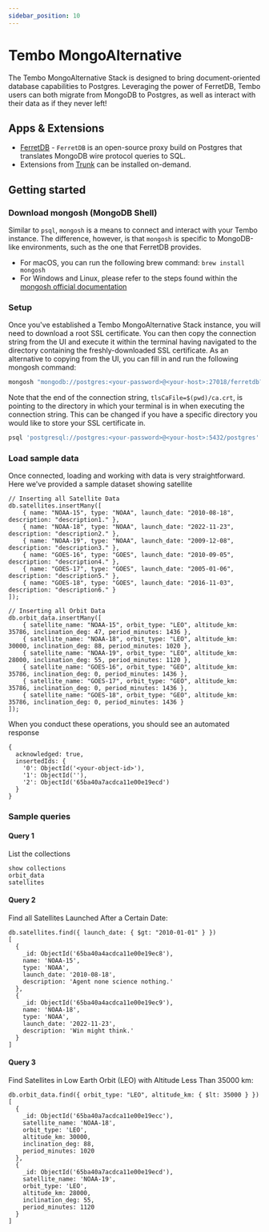 ```yaml
---
sidebar_position: 10
---
```


# Tembo MongoAlternative

The Tembo MongoAlternative Stack is designed to bring document-oriented database capabilities to Postgres.
Leveraging the power of FerretDB, Tembo users can both migrate from MongoDB to Postgres, as well as interact with their data as if they never left!

## Apps & Extensions

- [FerretDB](https://docs.ferretdb.io/) - `FerretDB` is an open-source proxy build on Postgres that translates MongoDB wire protocol queries to SQL.
- Extensions from [Trunk](https://pgt.dev/) can be installed on-demand.

## Getting started

### Download mongosh (MongoDB Shell)

Similar to `psql`, `mongosh` is a means to connect and interact with your Tembo instance.
The difference, however, is that `mongosh` is specific to MongoDB-like environments, such as the one that FerretDB provides.

- For macOS, you can run the following brew command: `brew install mongosh`
- For Windows and Linux, please refer to the steps found within the [mongosh official documentation](https://www.mongodb.com/docs/mongodb-shell/install/)

### Setup

Once you've established a Tembo MongoAlternative Stack instance, you will need to download a root SSL certificate.
You can then copy the connection string from the UI and execute it within the terminal having navigated to the directory containing the freshly-downloaded SSL certificate.
As an alternative to copying from the UI, you can fill in and run the following mongosh command:

```bash
mongosh "mongodb://postgres:<your-password>@<your-host>:27018/ferretdb?authMechanism=PLAIN&tls=true&tlsCaFile=$(pwd)/ca.crt"
```

Note that the end of the connection string, `tlsCaFile=$(pwd)/ca.crt`, is pointing to the directory in which your terminal is in when executing the connection string.
This can be changed if you have a specific directory you would like to store your SSL certificate in.


```bash
psql 'postgresql://postgres:<your-password>@<your-host>:5432/postgres'
```

### Load sample data

Once connected, loading and working with data is very straightforward.
Here we've provided a sample dataset showing satellite 

```
// Inserting all Satellite Data
db.satellites.insertMany([
    { name: "NOAA-15", type: "NOAA", launch_date: "2010-08-18", description: "description1." },
    { name: "NOAA-18", type: "NOAA", launch_date: "2022-11-23", description: "description2." },
    { name: "NOAA-19", type: "NOAA", launch_date: "2009-12-08", description: "description3." },
    { name: "GOES-16", type: "GOES", launch_date: "2010-09-05", description: "description4." },
    { name: "GOES-17", type: "GOES", launch_date: "2005-01-06", description: "description5." },
    { name: "GOES-18", type: "GOES", launch_date: "2016-11-03", description: "description6." }
]);

// Inserting all Orbit Data
db.orbit_data.insertMany([
    { satellite_name: "NOAA-15", orbit_type: "LEO", altitude_km: 35786, inclination_deg: 47, period_minutes: 1436 },
    { satellite_name: "NOAA-18", orbit_type: "LEO", altitude_km: 30000, inclination_deg: 88, period_minutes: 1020 },
    { satellite_name: "NOAA-19", orbit_type: "LEO", altitude_km: 28000, inclination_deg: 55, period_minutes: 1120 },
    { satellite_name: "GOES-16", orbit_type: "GEO", altitude_km: 35786, inclination_deg: 0, period_minutes: 1436 },
    { satellite_name: "GOES-17", orbit_type: "GEO", altitude_km: 35786, inclination_deg: 0, period_minutes: 1436 },
    { satellite_name: "GOES-18", orbit_type: "GEO", altitude_km: 35786, inclination_deg: 0, period_minutes: 1436 }
]);
```

When you conduct these operations, you should see an automated response

```text
{
  acknowledged: true,
  insertedIds: {
    '0': ObjectId('<your-object-id>'),
    '1': ObjectId(''),
    '2': ObjectId('65ba40a7acdca11e00e19ecd')
  }
}
```

### Sample queries

#### Query 1
List the collections

```
show collections
orbit_data
satellites
```

#### Query 2
Find all Satellites Launched After a Certain Date:

```
db.satellites.find({ launch_date: { $gt: "2010-01-01" } })
[
  {
    _id: ObjectId('65ba40a4acdca11e00e19ec8'),
    name: 'NOAA-15',
    type: 'NOAA',
    launch_date: '2010-08-18',
    description: 'Agent none science nothing.'
  },
  {
    _id: ObjectId('65ba40a4acdca11e00e19ec9'),
    name: 'NOAA-18',
    type: 'NOAA',
    launch_date: '2022-11-23',
    description: 'Win might think.'
  }
]
```

#### Query 3
Find Satellites in Low Earth Orbit (LEO) with Altitude Less Than 35000 km:

```
db.orbit_data.find({ orbit_type: "LEO", altitude_km: { $lt: 35000 } })
[
  {
    _id: ObjectId('65ba40a7acdca11e00e19ecc'),
    satellite_name: 'NOAA-18',
    orbit_type: 'LEO',
    altitude_km: 30000,
    inclination_deg: 88,
    period_minutes: 1020
  },
  {
    _id: ObjectId('65ba40a7acdca11e00e19ecd'),
    satellite_name: 'NOAA-19',
    orbit_type: 'LEO',
    altitude_km: 28000,
    inclination_deg: 55,
    period_minutes: 1120
  }
]
```
